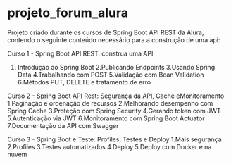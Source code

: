# projeto_forum_alura
Projeto criado durante os cursos de Spring Boot API REST da Alura, contendo o seguinte conteúdo necessário para a construção de uma api:

Curso 1 - Spring Boot API REST: construa uma API
1. Introdução ao Spring Boot
2.Publicando Endpoints
3.Usando Spring Data
4.Trabalhando com POST
5.Validação com Bean Validation
6.Métodos PUT, DELETE e tratamento de erro

Curso 2 - Spring Boot API Rest: Segurança da API, Cache eMonitoramento
1.Paginação e ordenação de recursos
2.Melhorando desempenho com Spring Cache
3.Proteção com Spring Security
4.Gerando token com JWT
5.Autenticação via JWT
6.Monitoramento com Spring Boot Actuator
7.Documentação da API com Swagger

Curso 3 - Spring Boot e Teste: Profiles, Testes e Deploy
1.Mais segurança
2.Profiles
3.Testes automatizados
4.Deploy
5.Deploy com Docker e na nuvem
